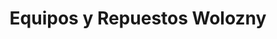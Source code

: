 ---
title: "Equipos y Repuestos Wolozny"
url: /siguatepeque/equipos-y-repuestos-wolozny/
shop: Allgemein
---